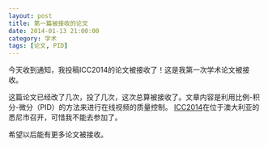 ```yaml
---
layout: post
title: 第一篇被接收的论文
date: 2014-01-13 21:00:00
category: 学术
tags: [论文, PID]
---
```


今天收到通知，我投稿ICC2014的论文被接收了！这是我第一次学术论文被接收。

<!--more-->
这篇论文已经改了几次，投了几次，这次总算被接收了。文章内容是利用比例-积分-微分（PID）的方法来进行在线视频的质量控制。
[ICC2014](http://www.ieee-icc.org/2014/)在位于澳大利亚的悉尼市召开，可惜我不能去参加了。

希望以后能有更多论文被接收。

